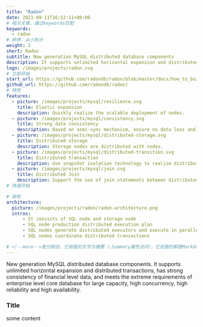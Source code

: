 ```yaml
---
title: "Radon"
date: 2021-09-11T16:52:11+08:00
# 相关文章，通过keywords匹配
keywords:
  - radon
# 排序，从小到大
weight: 2
short: Radon
subtitle: New generation MySQL distributed database components
description: It supports unlimited horizontal expansion and distributed transactions, has strong consistency of financial level data.
logo: /images/projects/radon.svg
# 立即开始
start_url: https://github.com/radondb/radon/blob/master/docs/how_to_build_and_run_radon.md
github_url: https://github.com/radondb/radon/
# 特性
features:
  - picture: /images/projects/mysql/resilience.svg
    title: Elastic expansion
    description: Quickly realize the scalable deployment of nodes.
  - picture: /images/projects/mysql/consistency.svg
    title: Strong data consistency
    description: Based on semi-sync mechanism, ensure no data loss and realize strong data consistency.
  - picture: /images/projects/mysql/distributed-storage.svg
    title: Distributed storage
    description: Storage nodes are distributed with nodes.
  - picture: /images/projects/mysql/distributed-transition.svg
    title: Distributed transaction
    description: Use snapshot isolation technology to realize distributed transactions.
  - picture: /images/projects/mysql/join.svg
    title: Distributed Join
    description: Support the use of join statements between distributed nodes.
# 快速开始

# 架构
architecture:
  picture: /images/projects/radon/radon-architecture.png
  intros:
      - It consists of SQL node and storage node
      - SQL node production distributed execution plan
      - SQL nodes generate distributed executors and execute in parallel
      - SQL nodes coordinate distributed transactions

# <!--more-->是分割线，它前面的文字为摘要（.Summary属性访问），它后面的都是Markdown格式内容（.Content），会自动匹配格式转成HTML
---
```


New generation MySQL distributed database components. It supports unlimited horizontal expansion and distributed transactions, has strong consistency of financial level data, and meets the extreme requirements of enterprise level core database for large capacity, high concurrency, high reliability and high availability.

<!--more-->

### Title

some content
